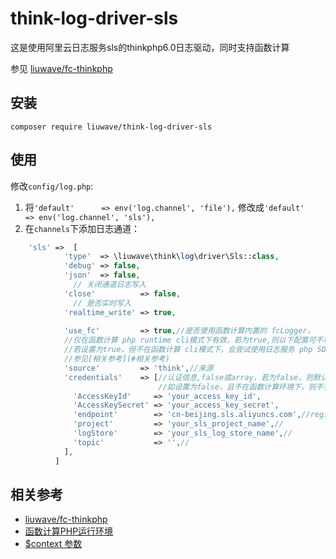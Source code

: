 # think-log-driver-sls
这是使用阿里云日志服务sls的thinkphp6.0日志驱动，同时支持函数计算

参见 [liuwave/fc-thinkphp](https://github.com/liuwave/fc-thinkphp)


## 安装

    composer require liuwave/think-log-driver-sls
    
    
## 使用

 修改`config/log.php`:

1. 将`'default'      => env('log.channel', 'file'),` 修改成`'default'      => env('log.channel', 'sls'),`
2. 在`channels`下添加日志通道：

```php
    'sls' =>  [
            'type'  => \liuwave\think\log\driver\Sls::class,
            'debug' => false,
            'json'  => false,
              // 关闭通道日志写入
            'close'          => false,
              // 是否实时写入
            'realtime_write' => true,
            
            'use_fc'         => true,//是否使用函数计算内置的 fcLogger，
            //仅在函数计算 php runtime cli模式下有效，若为true,则以下配置可不填
            //若设置为true，但不在函数计算 cli模式下，会尝试使用日志服务 php SDK
            //参见[相关参考](#相关参考)
            'source'         => 'think',//来源
            'credentials'    => [//认证信息,false或array，若为false，则默认使用函数计算提供的context信息中的认证信息，
                                 //如设置为false，且不在函数计算环境下，则不会写入日志
              'AccessKeyId'     => 'your_access_key_id',
              'AccessKeySecret' => 'your_access_key_secret',
              'endpoint'        => 'cn-beijing.sls.aliyuncs.com',//region.sls.aliyuncs.com
              'project'         => 'your_sls_project_name',// 
              'logStore'        => 'your_sls_log_store_name',// 
              'topic'           => '',// 
            ],
          ]

``` 

## 相关参考

- [liuwave/fc-thinkphp](https://github.com/liuwave/fc-thinkphp)
- [函数计算PHP运行环境](https://help.aliyun.com/document_detail/89032.html?source=5176.11533457&userCode=re2rax3m&type=copy)
- [$context 参数](https://help.aliyun.com/document_detail/89029.html?source=5176.11533457&userCode=re2rax3m&type=copy)
